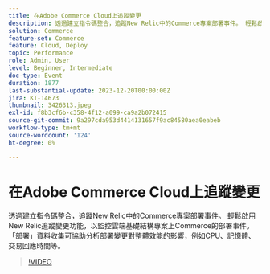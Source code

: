 ```yaml
---
title: 在Adobe Commerce Cloud上追蹤變更
description: 透過建立指令碼整合，追蹤New Relic中的Commerce專案部署事件。 輕鬆啟用New Relic追蹤變更功能，以監控雲端基礎結構專案上Commerce的部署事件。 「部署」資料收集可協助分析部署變更對整體效能的影響，例如CPU、記憶體、交易回應時間等。
solution: Commerce
feature-set: Commerce
feature: Cloud, Deploy
topic: Performance
role: Admin, User
level: Beginner, Intermediate
doc-type: Event
duration: 1877
last-substantial-update: 2023-12-20T00:00:00Z
jira: KT-14673
thumbnail: 3426313.jpeg
exl-id: f8b3cf6b-c358-4f12-a099-ca9a2b072415
source-git-commit: 9a297cda953d4414131657f9ac84580aea0eabeb
workflow-type: tm+mt
source-wordcount: '124'
ht-degree: 0%

---
```


# 在Adobe Commerce Cloud上追蹤變更

透過建立指令碼整合，追蹤New Relic中的Commerce專案部署事件。 輕鬆啟用New Relic追蹤變更功能，以監控雲端基礎結構專案上Commerce的部署事件。 「部署」資料收集可協助分析部署變更對整體效能的影響，例如CPU、記憶體、交易回應時間等。

>[!VIDEO](https://video.tv.adobe.com/v/3456457/?learn=on&captions=chi_hant)
